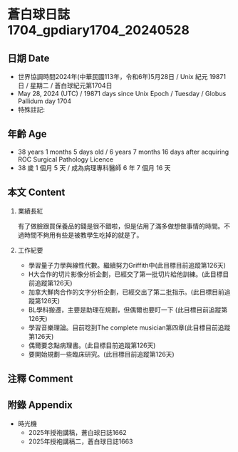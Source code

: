 [_metadata_:encoding]: - "utf-8"
[_metadata_:language]: - "zh-Hant-TW"
[_metadata_:fileformat]: - "markdown"
[_metadata_:MIME_type]: - "text/plain"
[_metadata_:markdown_version]: - "commonmark version 0.30"
[_metadata_:markdown_spec]: - "https://spec.commonmark.org/0.30/"

# 蒼白球日誌1704_gpdiary1704_20240528 #

## 日期 Date ##

* 世界協調時間2024年(中華民國113年，令和6年)5月28日 / Unix 紀元 19871 日 / 星期二 / 蒼白球紀元第1704日
* May 28, 2024 (UTC) / 19871 days since Unix Epoch / Tuesday / Globus Pallidum day 1704
* 特殊註記:

## 年齡 Age ##

* 38 years 1 months 5 days old / 6 years 7 months 16 days after acquiring ROC Surgical Pathology Licence
* 38 歲 1 個月 5 天 / 成為病理專科醫師 6 年 7 個月 16 天

## 本文 Content ##

1. 業績長紅

    有了做臉跟買保養品的錢是很不錯啦，但是佔用了滿多做想做事情的時間。不過時間不夠用有些是被教學生吃掉的就是了。

2. 工作紀要

    - 學習量子力學與線性代數。繼續努力Griffith中(此目標目前追蹤第126天)
    - H大合作的切片影像分析企劃，已經交了第一批切片給他訓練。(此目標目前追蹤第126天)
    - 加拿大鮮肉合作的文字分析企劃，已經交出了第二批指示。(此目標目前追蹤第126天)
    - BL學科搬遷，主要是助理在規劃，但偶爾也要盯一下 (此目標目前追蹤第126天)
    - 學習音樂理論。目前唸到The complete musician第四章(此目標目前追蹤第126天)
    - 偶爾要念點病理書。(此目標目前追蹤第126天)
    - 要開始規劃一些臨床研究。(此目標目前追蹤第126天)

## 注釋 Comment ##


## 附錄 Appendix ##

* 時光機
    - 2025年授袍講稿，蒼白球日誌1662
    - 2025年授袍講稿二，蒼白球日誌1663
